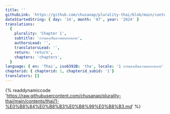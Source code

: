 ```yaml
---
title: ''
githubLink: 'https://github.com/chusanap/plurality-thai/blob/main/contents/thai/1-%E0%B8%84%E0%B8%B3%E0%B8%99%E0%B8%B3.md'
dateStartedString: { day: '14', month: '07', year: '2024' }
translations:
  {
    plurality: 'Chapter 1',
    subtitle: 'การมองเห็นความหลากหลาย',
    authorsLead: '',
    translatorsLead: '',
    return: 'return',
    chapters: 'chapters',
  }
language: { en: 'Thai', iso6392B: 'tha', locale: '1 การมองเห็นความหลากหลาย' }
chapterid: { chapterid: 1, chapterid_subid: '1'}
translators: []
---
```

{% readdynamiccode 'https://raw.githubusercontent.com/chusanap/plurality-thai/main/contents/thai/1-%E0%B8%84%E0%B8%B3%E0%B8%99%E0%B8%B3.md' %}